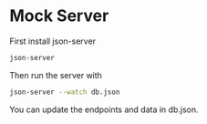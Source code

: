 # Mock Server

First install json-server

```bash
json-server
```

Then run the server with

```bash
json-server --watch db.json
```

You can update the endpoints and data in db.json.
